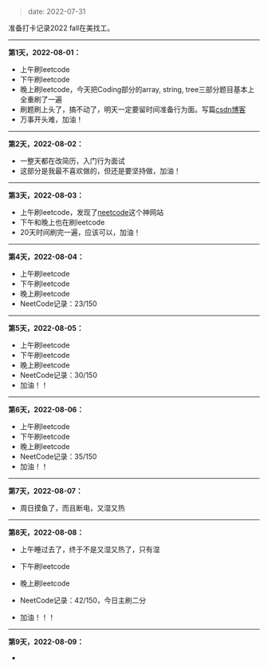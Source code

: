 
> date: 2022-07-31

准备打卡记录2022 fall在美找工。

---



**第1天，2022-08-01：**
- 上午刷leetcode
- 下午刷leetcode
- 晚上刷leetcode，今天把Coding部分的array, string, tree三部分题目基本上全重刷了一遍
- 刷题刷上头了，搞不动了，明天一定要留时间准备行为面。写篇[csdn博客](https://blog.csdn.net/qq_42122496/article/details/126119428)
- 万事开头难，加油！



---



**第2天，2022-08-02：**
- 一整天都在改简历，入门行为面试
- 这部分是我最不喜欢做的，但还是要坚持做，加油！



---



**第3天，2022-08-03：**
- 上午刷leetcode，发现了[neetcode](https://neetcode.io/)这个神网站
- 下午和晚上也在刷leetcode
- 20天时间刷完一遍，应该可以，加油！



---



**第4天，2022-08-04：**
- 上午刷leetcode
- 下午刷leetcode
- 晚上刷leetcode
- NeetCode记录：23/150



---



**第5天，2022-08-05：**
- 上午刷leetcode
- 下午刷leetcode
- 晚上刷leetcode
- NeetCode记录：30/150
- 加油！！



---



**第6天，2022-08-06：**

- 上午刷leetcode
- 下午刷leetcode
- 晚上刷leetcode
- NeetCode记录：35/150
- 加油！！



---



**第7天，2022-08-07：**

- 周日摸鱼了，而且断电，又湿又热



---



**第8天，2022-08-08：**

- 上午睡过去了，终于不是又湿又热了，只有湿
- 下午刷leetcode
- 晚上刷leetcode
- NeetCode记录：42/150，今日主刷二分

- 加油！！！



---



**第9天，2022-08-09：**

- 
